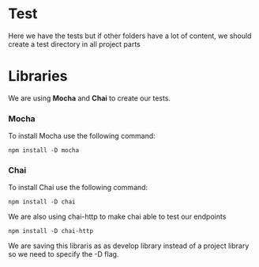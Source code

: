# Test

Here we have the tests but if other folders have a lot of content, we should create 
a test directory in all project parts

# Libraries

We are using **Mocha** and **Chai** to create our tests.

### Mocha

To install Mocha use the following command:

`npm install -D mocha`

### Chai

To install Chai use the following command:

`npm install -D chai`

We are also using chai-http to make chai able to test our endpoints

`npm install -D chai-http`

We are saving this libraris as as develop library instead of a project library so we need to specify the -D flag.

